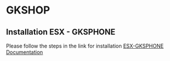 # GKSHOP

## Installation ESX - GKSPHONE

Please follow the steps in the link for installation [ESX-GKSPHONE Documentation](https://docs.gkshop.org/gksphone/installation)

